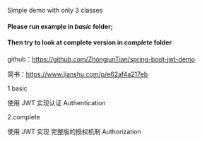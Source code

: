 
Simple demo with only 3 classes  

#### Please run example in *basic* folder;  
#### Then try to look at complete version in *complete* folder

github：https://github.com/ZhongjunTian/spring-boot-jwt-demo

简书：https://www.jianshu.com/p/e62af4a217eb

1.basic

使用 JWT 实现认证 Authentication

2.complete

 使用 JWT 实现 完整版的授权机制 Authorization

